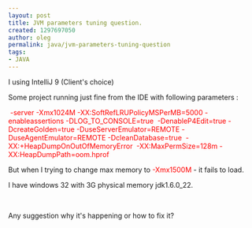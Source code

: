 ```yaml
---
layout: post
title: JVM parameters tuning question.
created: 1297697050
author: oleg
permalink: java/jvm-parameters-tuning-question
tags:
- JAVA
---
```

<p>I using IntelliJ 9 (Client's choice)</p>
<p>Some project running just fine from the IDE with following parameters :</p>
<p>&nbsp;<span style="color: rgb(255, 0, 0); ">-server -Xmx1024M -XX:SoftRefLRUPolicyMSPerMB=5000 -enableassertions -DLOG_TO_CONSOLE=true &nbsp;-DenableP4Edit=true -DcreateGolden=true -DuseServerEmulator=REMOTE -DuseAgentEmulator=REMOTE -DcleanDatabase=true &nbsp;-XX:+HeapDumpOnOutOfMemoryError &nbsp;-XX:MaxPermSize=128m -XX:HeapDumpPath=oom.hprof</span></p>
<p>But when I trying to change max memory to <span style="color: rgb(255, 0, 0); ">-Xmx1500M</span>&nbsp;- it fails to load.&nbsp;</p>
<p>I have windows 32 with 3G physical memory jdk1.6.0_22.</p>
<p>&nbsp;</p>
<p>Any suggestion why it's happening or how to fix it?</p>
